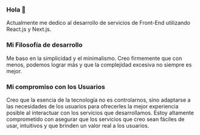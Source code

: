 ### Hola 👋

Actualmente me dedico al desarrollo de servicios de Front-End utilizando React.js y Next.js.

### Mi Filosofía de desarrollo

Me baso en la simplicidad y el minimalismo. Creo firmemente que con menos, podemos lograr más y que la complejidad excesiva no siempre es mejor.

### Mi compromiso con los Usuarios

Creo que la esencia de la tecnología no es controlarnos, sino adaptarse a las necesidades de los usuarios para ofrecerles la mejor experiencia posible al interactuar con los servicios que desarrollamos. Estoy altamente comprometido con asegurar que los servicios que creo sean fáciles de usar, intuitivos y que brinden un valor real a los usuarios.
